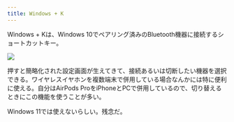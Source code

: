 ```yaml
---
title: Windows + K
---
```

Windows + Kは、Windows 10でペアリング済みのBluetooth機器に接続するショートカットキー。

![](https://lh6.googleusercontent.com/Tl3ao-mNYo4mOK461TIxblT8nPnnV6cOgyTNQ4UYtpTbDtJsxVEvqXzaCVw3RFvWaL5erSldWBpdX9PODSPxvI04lrnOHhR_2t9M-W6f_R1YvOHJeMJklU3fowXv2BdFgq_vjlrYQPpil--r0QMqcXix3JSBmxNBKASNVSAx9isvPnl6NIlluMZUqdyf)

押すと簡略化された設定画面が生えてきて、接続あるいは切断したい機器を選択できる。ワイヤレスイヤホンを複数端末で併用している場合なんかには特に便利に使える。自分はAirPods ProをiPhoneとPCで併用しているので、切り替えるときにこの機能を使うことが多い。

Windows 11では使えないらしい。残念だ。
